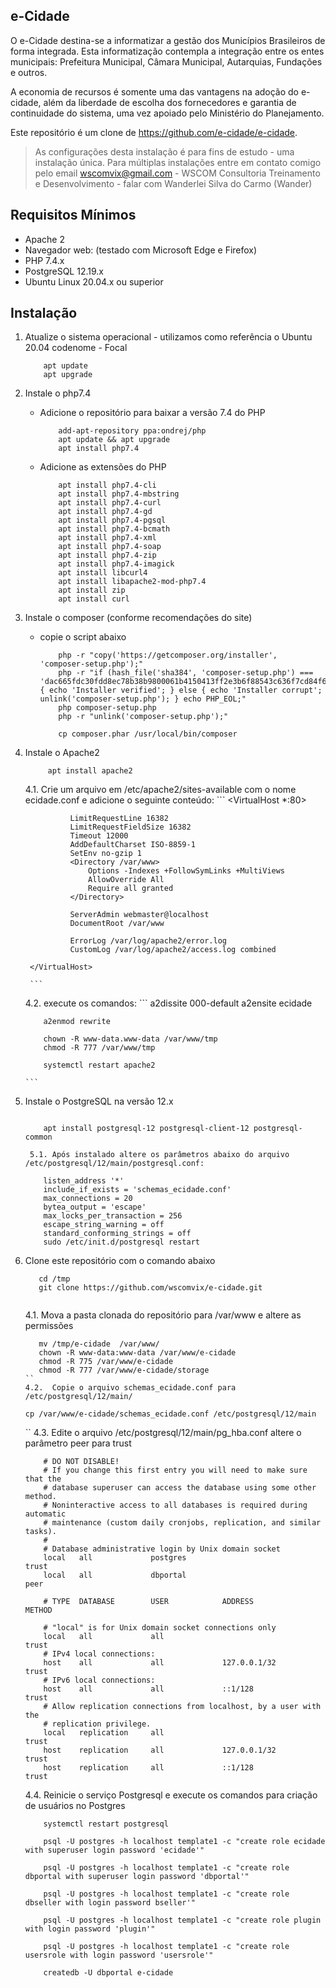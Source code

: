 ## e-Cidade

O e-Cidade destina-se a informatizar a gestão dos Municípios Brasileiros de forma integrada. Esta informatização contempla a integração entre os entes municipais: Prefeitura Municipal, Câmara Municipal, Autarquias, Fundações e outros.

A economia de recursos é somente uma das vantagens na adoção do e-cidade, além da liberdade de escolha dos fornecedores e garantia de continuidade do sistema, uma vez apoiado pelo Ministério do Planejamento.

Este repositório é um clone de  https://github.com/e-cidade/e-cidade. 

> 
> As configurações desta instalação é para fins de estudo - uma instalação única. Para múltiplas instalações entre em contato 
> comigo pelo email wscomvix@gmail.com - WSCOM Consultoria Treinamento e Desenvolvimento - falar com Wanderlei Silva do Carmo (Wander)
> 

## Requisitos Mínimos

* Apache 2
* Navegador web:  (testado com Microsoft Edge e Firefox) 
* PHP 7.4.x 
* PostgreSQL 12.19.x 
* Ubuntu Linux 20.04.x ou superior


## Instalação
1. Atualize o sistema operacional - utilizamos como referência o Ubuntu 20.04 codenome - Focal
    ```
        apt update
        apt upgrade

    ```
2. Instale o php7.4
    - Adicione o repositório para baixar a versão 7.4 do PHP
        ```
            add-apt-repository ppa:ondrej/php
            apt update && apt upgrade
            apt install php7.4
        ```

    - Adicione as extensões do PHP
        ```
            apt install php7.4-cli
            apt install php7.4-mbstring
            apt install php7.4-curl
            apt install php7.4-gd
            apt install php7.4-pgsql
            apt install php7.4-bcmath
            apt install php7.4-xml
            apt install php7.4-soap
            apt install php7.4-zip
            apt install php7.4-imagick
            apt install libcurl4
            apt install libapache2-mod-php7.4
            apt install zip
            apt install curl
        ```
3. Instale o composer (conforme recomendações do site)
    - copie o script abaixo
        ```
            php -r "copy('https://getcomposer.org/installer', 'composer-setup.php');"
            php -r "if (hash_file('sha384', 'composer-setup.php') === 'dac665fdc30fdd8ec78b38b9800061b4150413ff2e3b6f88543c636f7cd84f6db9189d43a81e5503cda447da73c7e5b6') { echo 'Installer verified'; } else { echo 'Installer corrupt'; unlink('composer-setup.php'); } echo PHP_EOL;"
            php composer-setup.php
            php -r "unlink('composer-setup.php');"

            cp composer.phar /usr/local/bin/composer
        ```

4. Instale o Apache2
 
    ```
         apt install apache2
    ```
    4.1. Crie um arquivo em /etc/apache2/sites-available com o nome ecidade.conf e adicione o seguinte conteúdo:
       ```
       <VirtualHost *:80>
                
                 LimitRequestLine 16382
                 LimitRequestFieldSize 16382
                 Timeout 12000
                 AddDefaultCharset ISO-8859-1
                 SetEnv no-gzip 1
                 <Directory /var/www>
                     Options -Indexes +FollowSymLinks +MultiViews
                     AllowOverride All
                     Require all granted
                 </Directory>
         
                 ServerAdmin webmaster@localhost
                 DocumentRoot /var/www
         
                 ErrorLog /var/log/apache2/error.log
                 CustomLog /var/log/apache2/access.log combined
         
        </VirtualHost>
        
        ```
    4.2. execute os comandos:
       ```
           a2dissite 000-default
           a2ensite ecidade

           a2enmod rewrite
        
           chown -R www-data.www-data /var/www/tmp
           chmod -R 777 /var/www/tmp

           systemctl restart apache2

       ```    

5. Instale o PostgreSQL na versão 12.x
    ```
        
        apt install postgresql-12 postgresql-client-12 postgresql-common

    ```

        5.1. Após instalado altere os parâmetros abaixo do arquivo /etc/postgresql/12/main/postgresql.conf:
    
    ```
        listen_address '*'
        include_if_exists = 'schemas_ecidade.conf'
        max_connections = 20
        bytea_output = 'escape'
        max_locks_per_transaction = 256
        escape_string_warning = off
        standard_conforming_strings = off
        sudo /etc/init.d/postgresql restart
    ```


4. Clone este repositório com o comando abaixo
    
    ```
       cd /tmp
       git clone https://github.com/wscomvix/e-cidade.git
       
    ```

    4.1. Mova a pasta clonada do repositório para /var/www e altere as permissões 
    ```
       mv /tmp/e-cidade  /var/www/
       chown -R www-data:www-data /var/www/e-cidade
       chmod -R 775 /var/www/e-cidade
       chmod -R 777 /var/www/e-cidade/storage 
    ``
    4.2.  Copie o arquivo schemas_ecidade.conf para /etc/postgresql/12/main/ 
    
    ```
       cp /var/www/e-cidade/schemas_ecidade.conf /etc/postgresql/12/main
    ``
    4.3. Edite o arquivo /etc/postgresql/12/main/pg_hba.conf altere o parâmetro peer para trust 
    
    ```
        # DO NOT DISABLE!
        # If you change this first entry you will need to make sure that the
        # database superuser can access the database using some other method.
        # Noninteractive access to all databases is required during automatic
        # maintenance (custom daily cronjobs, replication, and similar tasks).
        #
        # Database administrative login by Unix domain socket
        local   all             postgres                                trust
        local   all             dbportal                                peer

        # TYPE  DATABASE        USER            ADDRESS                 METHOD

        # "local" is for Unix domain socket connections only
        local   all             all                                     trust
        # IPv4 local connections:
        host    all             all             127.0.0.1/32            trust
        # IPv6 local connections:
        host    all             all             ::1/128                 trust
        # Allow replication connections from localhost, by a user with the
        # replication privilege.
        local   replication     all                                     trust
        host    replication     all             127.0.0.1/32            trust
        host    replication     all             ::1/128                 trust
    
    ```

    4.4.  Reinicie o serviço Postgresql e execute os comandos para criação de usuários no Postgres
    ```
        systemctl restart postgresql

        psql -U postgres -h localhost template1 -c "create role ecidade with superuser login password 'ecidade'"

        psql -U postgres -h localhost template1 -c "create role dbportal with superuser login password 'dbportal'"

        psql -U postgres -h localhost template1 -c "create role dbseller with login password bseller'"

        psql -U postgres -h localhost template1 -c "create role plugin with login password 'plugin'"
        
        psql -U postgres -h localhost template1 -c "create role usersrole with login password 'usersrole'"
        
        createdb -U dbportal e-cidade

    ```
